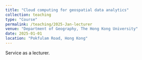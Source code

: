 ```yaml
---
title: "Cloud computing for geospatial data analytics"
collection: teaching
type: "Course"
permalink: /teaching/2025-Jan-lecturer
venue: "Department of Geography, The Hong Kong University"
date: 2025-01-01
location: "Pokfulam Road, Hong Kong"
---
```


Service as a lecturer.